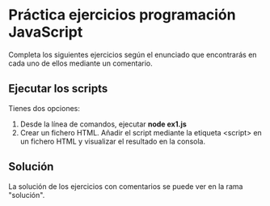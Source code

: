 # Práctica ejercicios programación JavaScript

Completa los siguientes ejercicios según el enunciado que encontrarás en cada uno de ellos mediante un comentario.

## Ejecutar los scripts

Tienes dos opciones:

1. Desde la línea de comandos, ejecutar **node ex1.js**
2. Crear un fichero HTML. Añadir el script mediante la etiqueta \<script> en un fichero HTML
y visualizar el resultado en la consola.

## Solución

La solución de los ejercicios con comentarios se puede ver en la rama "solución".

